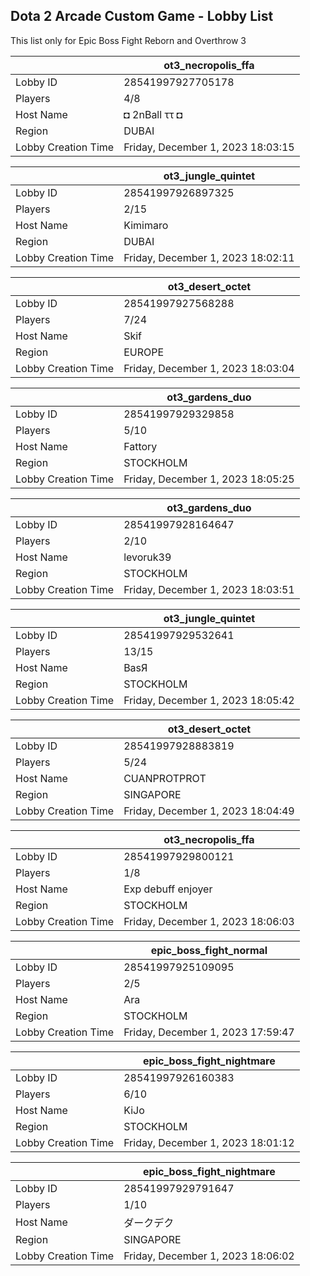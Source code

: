## Dota 2 Arcade Custom Game - Lobby List

This list only for Epic Boss Fight Reborn and Overthrow 3

|  | ot3_necropolis_ffa |
| ------ | ------ |
| Lobby ID | 28541997927705178 |
| Players | 4/8 |
| Host Name | ◘ 2nBall  ττ ◘ |
| Region | DUBAI |
| Lobby Creation Time | Friday, December 1, 2023 18:03:15 |


|  | ot3_jungle_quintet |
| ------ | ------ |
| Lobby ID | 28541997926897325 |
| Players | 2/15 |
| Host Name | Kimimaro |
| Region | DUBAI |
| Lobby Creation Time | Friday, December 1, 2023 18:02:11 |


|  | ot3_desert_octet |
| ------ | ------ |
| Lobby ID | 28541997927568288 |
| Players | 7/24 |
| Host Name | Skif |
| Region | EUROPE |
| Lobby Creation Time | Friday, December 1, 2023 18:03:04 |


|  | ot3_gardens_duo |
| ------ | ------ |
| Lobby ID | 28541997929329858 |
| Players | 5/10 |
| Host Name | Fattory |
| Region | STOCKHOLM |
| Lobby Creation Time | Friday, December 1, 2023 18:05:25 |


|  | ot3_gardens_duo |
| ------ | ------ |
| Lobby ID | 28541997928164647 |
| Players | 2/10 |
| Host Name | levoruk39 |
| Region | STOCKHOLM |
| Lobby Creation Time | Friday, December 1, 2023 18:03:51 |


|  | ot3_jungle_quintet |
| ------ | ------ |
| Lobby ID | 28541997929532641 |
| Players | 13/15 |
| Host Name | BasЯ |
| Region | STOCKHOLM |
| Lobby Creation Time | Friday, December 1, 2023 18:05:42 |


|  | ot3_desert_octet |
| ------ | ------ |
| Lobby ID | 28541997928883819 |
| Players | 5/24 |
| Host Name | CUANPROTPROT |
| Region | SINGAPORE |
| Lobby Creation Time | Friday, December 1, 2023 18:04:49 |


|  | ot3_necropolis_ffa |
| ------ | ------ |
| Lobby ID | 28541997929800121 |
| Players | 1/8 |
| Host Name | Exp debuff enjoyer |
| Region | STOCKHOLM |
| Lobby Creation Time | Friday, December 1, 2023 18:06:03 |


|  | epic_boss_fight_normal |
| ------ | ------ |
| Lobby ID | 28541997925109095 |
| Players | 2/5 |
| Host Name | Ara |
| Region | STOCKHOLM |
| Lobby Creation Time | Friday, December 1, 2023 17:59:47 |


|  | epic_boss_fight_nightmare |
| ------ | ------ |
| Lobby ID | 28541997926160383 |
| Players | 6/10 |
| Host Name | KiJo |
| Region | STOCKHOLM |
| Lobby Creation Time | Friday, December 1, 2023 18:01:12 |


|  | epic_boss_fight_nightmare |
| ------ | ------ |
| Lobby ID | 28541997929791647 |
| Players | 1/10 |
| Host Name | ダークデク |
| Region | SINGAPORE |
| Lobby Creation Time | Friday, December 1, 2023 18:06:02 |



